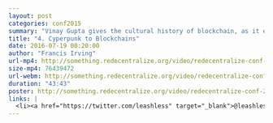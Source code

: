 ```yaml
---
layout: post
categories: conf2015
summary: "Vinay Gupta gives the cultural history of blockchain, as it emerges from crypto, thereby explaining where Ethereum is from."
title: "4. Cyperpunk to Blockchains"
date: 2016-07-19 00:20:00
author: "Francis Irving"
url-mp4: http://something.redecentralize.org/video/redecentralize-conf-2015-4-cyberpunk-to-blockchains-vinay-gupta.mp4
size-mp4: 76439472
url-webm: http://something.redecentralize.org/video/redecentralize-conf-2015-4-cyberpunk-to-blockchains-vinay-gupta.web
duration: "43:43"
poster: http://something.redecentralize.org/video/redecentralize-conf-2015-4-cyberpunk-to-blockchains-vinay-gupta.jpg
links: |
  <li><a href="https://twitter.com/leashless" target="_blank">@leashless on Twitter</a></li>
---
```


